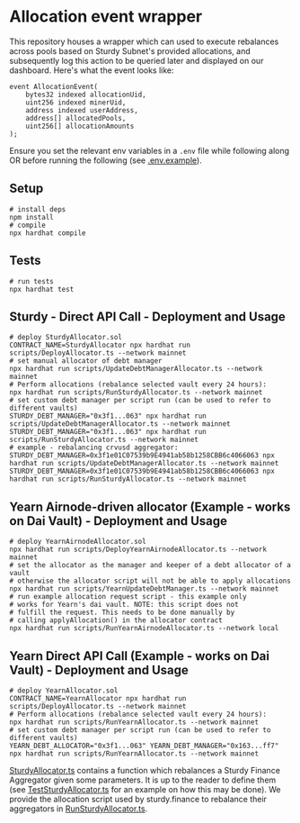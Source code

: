 # Allocation event wrapper

This repository houses a wrapper which can used to execute rebalances across pools based on Sturdy Subnet's provided allocations, and subsequently log this action to be queried later and displayed on our dashboard. Here's what the event looks like:

```solidity
event AllocationEvent(
    bytes32 indexed allocationUid,
    uint256 indexed minerUid,
    address indexed userAddress,
    address[] allocatedPools,
    uint256[] allocationAmounts
);
```

Ensure you set the relevant env variables in a `.env` file while following along OR before running the following (see [.env.example](.env.example)).


## Setup
```shell
# install deps
npm install
# compile
npx hardhat compile
```

## Tests
```shell
# run tests
npx hardhat test
```

## Sturdy - Direct API Call - Deployment and Usage
```shell
# deploy SturdyAllocator.sol
CONTRACT_NAME=SturdyAllocator npx hardhat run scripts/DeployAllocator.ts --network mainnet
# set manual allocator of debt manager
npx hardhat run scripts/UpdateDebtManagerAllocator.ts --network mainnet
# Perform allocations (rebalance selected vault every 24 hours):
npx hardhat run scripts/RunSturdyAllocator.ts --network mainnet
# set custom debt manager per script run (can be used to refer to different vaults)
STURDY_DEBT_MANAGER="0x3f1...063" npx hardhat run scripts/UpdateDebtManagerAllocator.ts --network mainnet
STURDY_DEBT_MANAGER="0x3f1...063" npx hardhat run scripts/RunSturdyAllocator.ts --network mainnet
# example - rebalancing crvusd aggregator:
STURDY_DEBT_MANAGER=0x3f1e01C07539b9E4941ab58b1258CBB6c4066063 npx hardhat run scripts/UpdateDebtManagerAllocator.ts --network mainnet
STURDY_DEBT_MANAGER=0x3f1e01C07539b9E4941ab58b1258CBB6c4066063 npx hardhat run scripts/RunSturdyAllocator.ts --network mainnet
```

## Yearn Airnode-driven allocator (Example - works on Dai Vault) - Deployment and Usage
```shell
# deploy YearnAirnodeAllocator.sol
npx hardhat run scripts/DeployYearnAirnodeAllocator.ts --network mainnet
# set the allocator as the manager and keeper of a debt allocator of a vault
# otherwise the allocator script will not be able to apply allocations
npx hardhat run scripts/YearnUpdateDebtManager.ts --network mainnet
# run example allocation request script - this example only 
# works for Yearn's dai vault. NOTE: this script does not 
# fulfill the request. This needs to be done manually by
# calling applyAllocation() in the allocator contract
npx hardhat run scripts/RunYearnAirnodeAllocator.ts --network local
```

## Yearn Direct API Call (Example - works on Dai Vault) - Deployment and Usage
```shell
# deploy YearnAllocator.sol
CONTRACT_NAME=YearnAllocator npx hardhat run scripts/DeployAllocator.ts --network mainnet
# Perform allocations (rebalance selected vault every 24 hours):
npx hardhat run scripts/RunYearnAllocator.ts --network mainnet
# set custom debt manager per script run (can be used to refer to different vaults)
YEARN_DEBT_ALLOCATOR="0x3f1...063" YEARN_DEBT_MANAGER="0x163...ff7" npx hardhat run scripts/RunYearnAllocator.ts --network mainnet
```


[SturdyAllocator.ts](scripts/SturdyAllocator.ts) contains a function which rebalances a Sturdy Finance Aggregator given some parameters. It is up to the reader to define them (see [TestSturdyAllocator.ts](scripts/TestSturdyAllocator.ts) for an example on how this may be done). We provide the allocation script used by sturdy.finance to rebalance their aggregators in [RunSturdyAllocator.ts](./scripts/RunSturdyAllocator.ts).